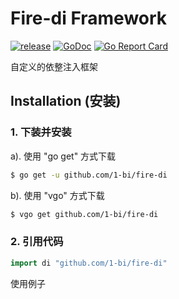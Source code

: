 # Fire-di Framework

[![release](https://img.shields.io/badge/release%20-v0.1.0-red.svg)](https://github.com/1-bi/fire-di/releases)
[![GoDoc](https://godoc.org/github.com/1-bi/fire-di?status.svg)](https://godoc.org/github.com/1-bi/fire-di)
[![Go Report Card](https://goreportcard.com/badge/github.com/1-bi/fire-di)](https://goreportcard.com/report/github.com/1-bi/fire-di)

自定义的依整注入框架


## Installation (安装)


### 1. 下装并安装

a). 使用 "go get" 方式下载
```sh
$ go get -u github.com/1-bi/fire-di
```

b). 使用 "vgo" 方式下载
```sh
$ vgo get github.com/1-bi/fire-di
```

### 2. 引用代码

```go
import di "github.com/1-bi/fire-di"
```


使用例子



